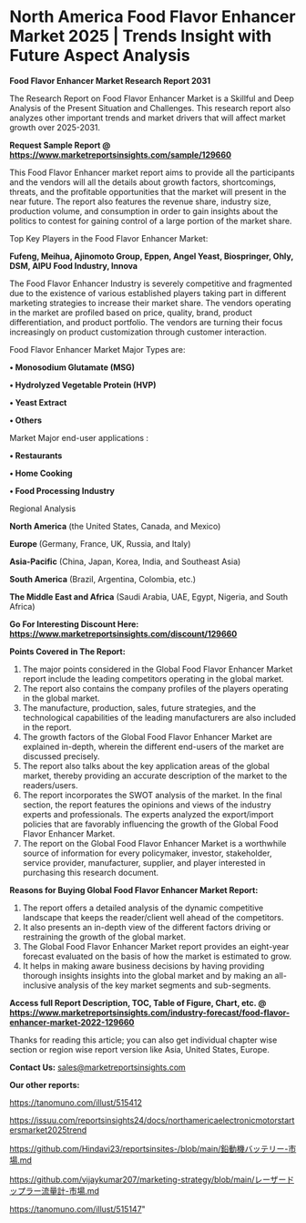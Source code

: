 # North America Food Flavor Enhancer Market 2025 | Trends Insight with Future Aspect Analysis

<strong>Food Flavor Enhancer Market Research Report 2031</strong>

The Research Report on Food Flavor Enhancer Market is a Skillful and Deep Analysis of the Present Situation and Challenges. This research report also analyzes other important trends and market drivers that will affect market growth over 2025-2031.

<strong>Request Sample Report @ <a href=https://www.marketreportsinsights.com/sample/129660>https://www.marketreportsinsights.com/sample/129660</a></strong>

This Food Flavor Enhancer market report aims to provide all the participants and the vendors will all the details about growth factors, shortcomings, threats, and the profitable opportunities that the market will present in the near future. The report also features the revenue share, industry size, production volume, and consumption in order to gain insights about the politics to contest for gaining control of a large portion of the market share.

Top Key Players in the Food Flavor Enhancer Market:

<strong>Fufeng, Meihua, Ajinomoto Group, Eppen, Angel Yeast, Biospringer, Ohly, DSM, AIPU Food Industry, Innova</strong>

The Food Flavor Enhancer Industry is severely competitive and fragmented due to the existence of various established players taking part in different marketing strategies to increase their market share. The vendors operating in the market are profiled based on price, quality, brand, product differentiation, and product portfolio. The vendors are turning their focus increasingly on product customization through customer interaction.

Food Flavor Enhancer Market Major Types are:

<strong>• Monosodium Glutamate (MSG)

• Hydrolyzed Vegetable Protein (HVP)

• Yeast Extract

• Others</strong>

Market Major end-user applications :

<strong>• Restaurants

• Home Cooking

• Food Processing Industry</strong>

Regional Analysis

</u><strong><b>North America</b></strong> (the United States, Canada, and Mexico)

<strong><b>Europe </b></strong>(Germany, France, UK, Russia, and Italy)

<strong><b>Asia-Pacific</b></strong> (China, Japan, Korea, India, and Southeast Asia)

<strong><b>South America</b></strong> (Brazil, Argentina, Colombia, etc.)

<strong><b>The Middle East and Africa</b></strong> (Saudi Arabia, UAE, Egypt, Nigeria, and South Africa)

<strong>Go For Interesting Discount Here: <a href=https://www.marketreportsinsights.com/discount/129660>https://www.marketreportsinsights.com/discount/129660</a></strong>

<strong>Points Covered in The Report:</strong>
<ol>
  <li>The major points considered in the Global Food Flavor Enhancer Market report include the leading competitors operating in the global market.</li>
  <li>The report also contains the company profiles of the players operating in the global market.</li>
  <li>The manufacture, production, sales, future strategies, and the technological capabilities of the leading manufacturers are also included in the report.</li>
  <li>The growth factors of the Global Food Flavor Enhancer Market are explained in-depth, wherein the different end-users of the market are discussed precisely.</li>
  <li>The report also talks about the key application areas of the global market, thereby providing an accurate description of the market to the readers/users.</li>
  <li>The report incorporates the SWOT analysis of the market. In the final section, the report features the opinions and views of the industry experts and professionals. The experts analyzed the export/import policies that are favorably influencing the growth of the Global Food Flavor Enhancer Market.</li>
  <li>The report on the Global Food Flavor Enhancer Market is a worthwhile source of information for every policymaker, investor, stakeholder, service provider, manufacturer, supplier, and player interested in purchasing this research document.</li>
</ol>
<strong>Reasons for Buying Global Food Flavor Enhancer Market Report:</strong>

<ol>
  <li>The report offers a detailed analysis of the dynamic competitive landscape that keeps the reader/client well ahead of the competitors.</li>
  <li>It also presents an in-depth view of the different factors driving or restraining the growth of the global market.</li>
  <li>The Global Food Flavor Enhancer Market report provides an eight-year forecast evaluated on the basis of how the market is estimated to grow.</li>
  <li>It helps in making aware business decisions by having providing thorough insights insights into the global market and by making an all-inclusive analysis of the key market segments and sub-segments.</li>
</ol>
<strong>Access full Report Description, TOC, Table of Figure, Chart, etc. @ <a href=https://www.marketreportsinsights.com/industry-forecast/food-flavor-enhancer-market-2022-129660>https://www.marketreportsinsights.com/industry-forecast/food-flavor-enhancer-market-2022-129660</a></strong>


Thanks for reading this article; you can also get individual chapter wise section or region wise report version like Asia, United States, Europe.

<strong>Contact Us:</strong>
sales@marketreportsinsights.com

<strong>Our other reports:</strong>

<a href=https://tanomuno.com/illust/515412>https://tanomuno.com/illust/515412</a>

<a href=https://issuu.com/reportsinsights24/docs/northamericaelectronicmotorstartersmarket2025trend>https://issuu.com/reportsinsights24/docs/northamericaelectronicmotorstartersmarket2025trend</a>

<a href=https://github.com/Hindavi23/reportsinsites-/blob/main/鉛動機バッテリー-市場.md>https://github.com/Hindavi23/reportsinsites-/blob/main/鉛動機バッテリー-市場.md</a>

<a href=https://github.com/vijaykumar207/marketing-strategy/blob/main/レーザードップラー流量計-市場.md>https://github.com/vijaykumar207/marketing-strategy/blob/main/レーザードップラー流量計-市場.md</a>

<a href=https://tanomuno.com/illust/515147>https://tanomuno.com/illust/515147</a>"
